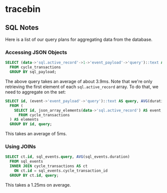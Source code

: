 # tracebin

## SQL Notes

Here is a list of our query plans for aggregating data from the database.

### Accessing JSON Objects

```sql
SELECT (data->'sql.active_record'->1->'event_payload'->'query')::text AS sql_payload, AVG(duration)
  FROM cycle_transactions
  GROUP BY sql_payload;
```

The above query takes an average of about 3.9ms. Note that we're only retrieving the first element of each `sql.active_record` array. To do that, we need to aggregate on the set:

```sql
SELECT id, (event->'event_payload'->'query')::text AS query, AVG(duration)
  FROM (
    SELECT id, json_array_elements(data->'sql.active_record') AS event, duration
      FROM cycle_transactions
  ) AS elements
  GROUP BY id, query;
```

This takes an average of 5ms.

### Using JOINs

```sql
SELECT ct.id, sql_events.query, AVG(sql_events.duration)
  FROM sql_events
  INNER JOIN cycle_transactions AS ct
    ON ct.id = sql_events.cycle_transaction_id
  GROUP BY ct.id, query;
```

This takes a 1.25ms on average.
